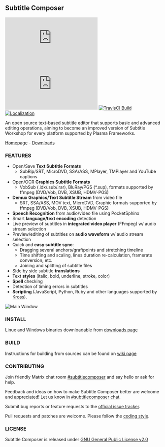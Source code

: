 ## Subtitle Composer
[![Linux Build](https://subtitlecomposer.smoothware.net/badge.php?p=job/kf5-qt5&os=suse&t=Linux+Build)](https://build.kde.org/job/Extragear/job/subtitlecomposer/)
[![FreeBSD Build](https://subtitlecomposer.smoothware.net/badge.php?p=job/kf5-qt5&os=bsd&t=FreeBSD+Build)](https://build.kde.org/job/Extragear/job/subtitlecomposer/)
[![TravisCI Build](https://img.shields.io/travis/com/maxrd2/subtitlecomposer/master.svg?label=Travis+Builds)](https://app.travis-ci.com/github/maxrd2/SubtitleComposer)
[![Localization](https://d322cqt584bo4o.cloudfront.net/subtitlecomposer/localized.svg)](https://l10n.kde.org/stats/gui/trunk-kf5/po/subtitlecomposer.po/)

An open source text-based subtitle editor that supports basic and advanced editing operations, aiming to become an improved version of Subtitle Workshop for every platform supported by Plasma Frameworks.

[Homepage][homepage] - [Downloads][downloads]

### FEATURES
  - Open/Save **Text Subtitle Formats**
    - SubRip/SRT, MicroDVD, SSA/ASS, MPlayer, TMPlayer and YouTube captions
  - Open/OCR **Graphics Subtitle Formats**
    - VobSub (.idx/.sub/.rar), BluRay/PGS (*.sup), formats supported by ffmpeg (DVD/Vob, DVB, XSUB, HDMV-PGS)
  - **Demux Graphics/Text Subtitle Stream** from video file
    - SRT, SSA/ASS, MOV text, MicroDVD, Graphic formats supported by ffmpeg (DVD/Vob, DVB, XSUB, HDMV-PGS)
  - **Speech Recognition** from audio/video file using PocketSphinx
  - Smart **language/text encoding** detection
  - Live preview of subtitles in **integrated video player** (FFmpeg) w/ audio stream selection
  - Preview/editing of subtitles on **audio waveform** w/ audio stream selection
  - Quick and **easy subtitle sync**:
    - Dragging several anchors/graftpoints and stretching timeline
    - Time shifting and scaling, lines duration re-calculation, framerate conversion, etc.
    - Joining and splitting of subtitle files
  - Side by side subtitle **translations**
  - Text **styles** (italic, bold, underline, stroke, color)
  - **Spell** checking
  - Detection of timing errors in subtitles
  - **Scripting** (JavaScript, Python, Ruby and other languages supported by [Kross](http://techbase.kde.org/Development/Tutorials/Kross-Tutorial)).

![Main Window](https://cdn.kde.org/screenshots/subtitlecomposer/mainwindow.png)

### INSTALL
Linux and Windows binaries downloadable from [downloads page][downloads]

### BUILD
Instructions for building from sources can be found on [wiki page][build instructions]

### CONTRIBUTING
Join friendly Matrix chat room [#subtitlecomposer][matrix-chat] and say hello or ask for help.

Feedback and ideas on how to make Subtitle Composer better are welcome and appreciated!
Let us know in [#subtitlecomposer chat][matrix-chat].

Submit bug reports or feature requests to the [official issue tracker][bugs].

Pull requests and patches are welcome. Please follow the [coding style][coding style].

### LICENSE

Subtitle Composer is released under [GNU General Public License v2.0](LICENSE)

[homepage]: https://subtitlecomposer.kde.org/
[matrix-chat]: https://webchat.kde.org/#/room/#subtitlecomposer:kde.org
[bugs]: https://invent.kde.org/kde/subtitlecomposer/issues "Issue Tracker"
[milestones]: https://invent.kde.org/kde/subtitlecomposer/-/milestones "Milestones"
[coding style]: https://invent.kde.org/kde/subtitlecomposer/blob/master/README.CodingStyle.md "Coding Style"
[build instructions]: https://invent.kde.org/kde/subtitlecomposer/wikis/Building-from-sources "Build Instructions"
[downloads]: https://subtitlecomposer.kde.org/download.html
